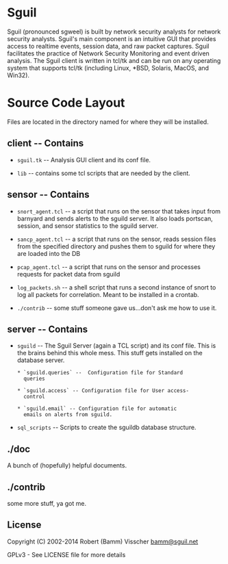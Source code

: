 # Sguil

Sguil (pronounced sgweel) is built by network security analysts for network security analysts. Sguil's main component is an intuitive GUI that provides access to realtime events, session data, and raw packet captures. Sguil facilitates the practice of Network Security Monitoring and event driven analysis. The Sguil client is written in tcl/tk and can be run on any operating system that supports tcl/tk (including Linux, *BSD, Solaris, MacOS, and Win32).

# Source Code Layout

Files are located in the directory named for where they
will be installed.

## client -- Contains

 * `sguil.tk` -- Analysis GUI client and its conf file. 
 
 * `lib` -- contains some tcl scripts that are needed by the client.

## sensor -- Contains 

 * `snort_agent.tcl` --  a script that runs on the sensor that takes 
   input from barnyard and sends alerts to the sguild server.  It also 
   loads portscan, session, and sensor statistics to the sguild server.
 
 * `sancp_agent.tcl` --  a script that runs on the sensor, reads session
    files from the specified directory and pushes them to sguild for 
    where they are loaded into the DB
 
 * `pcap_agent.tcl` --  a script that runs on the sensor and processes
    requests for packet data from sguild
 
 * `log_packets.sh` -- a shell script that runs a 
   second instance of snort to log all packets 
   for correlation.  Meant to be installed in a
   crontab.
 
 * `./contrib` -- some stuff someone gave us...don't
   ask me how to use it.

## server -- Contains 

 * `sguild` -- The Sguil Server (again a TCL script)
   and its conf file.  This is the brains behind this
   whole mess.  This stuff gets installed on the 
   database server.  
 
       * `sguild.queries` --  Configuration file for Standard
         queries

       * `sguild.access` -- Configuration file for User access-
         control

       * `sguild.email` -- Configuration file for automatic
         emails on alerts from sguild.
 
 * `sql_scripts` -- Scripts to create the sguildb 
   database structure.


## ./doc
A bunch of (hopefully) helpful documents.

## ./contrib
some more stuff, ya got me.

## License

Copyright (C) 2002-2014 Robert (Bamm) Visscher <bamm@sguil.net>

GPLv3 - See LICENSE file for more details

